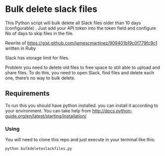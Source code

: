 # Bulk delete slack files

This Python script will bulk delete all Slack files older than 10 days (configurable) . Just add your API token into the token field and configure No of days to skip files in the file.

Rewrite of https://gist.github.com/jamescmartinez/909401b19c0f779fc9c1 written in Ruby

Slack has storage limit for files.

Problem you need to delete old files to free space to still able to upload and share files. To do this, you need to open Slack, find files and delete each one, there’s no way to bulk delete.

## Requirements

To run this you should have python installed. you can install it according to your environment. You can take help from http://docs.python-guide.org/en/latest/starting/installation/

### Using

You will need to clone this repo and just execute in your terminal like this:

````bash
python bulkdeleteslackfiles.py
````
